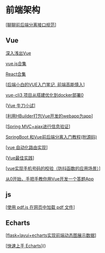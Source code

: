 # 前端架构
[[聊聊前后端分离接口规范](https://www.cnblogs.com/qwlscn/p/11495402.html)]

## Vue

[深入浅出Vue](https://www.cnblogs.com/By-ruoyu/category/1378905.html)

[vue.js合集](https://www.cnblogs.com/danvic712/p/9549100.html)

[React合集](https://www.cnblogs.com/strick/category/1455720.html)

[[后端小白的VUE入门笔记, 前端高能慎入](https://www.cnblogs.com/ZhuChangwu/p/11303521.html)]

[vue-cli3 项目从搭建优化到docker部署0](https://blog.csdn.net/QQ729533020/article/details/99713936?utm_source=app)

[[Vue 牛刀小试\]](https://www.cnblogs.com/danvic712/category/1288257.html)

[[利用HBuilder打包Vue开发的webapp为app](https://www.cnblogs.com/dengyao-blogs/p/11532133.html)]

[[Spring MVC+ajax进行信息验证](https://www.cnblogs.com/by-my-blog/p/11531140.html)]

[SpringBoot 和Vue前后端分离入门教程(附源码)](https://www.javazhiyin.com/40872.html)

[[vue 自动化路由实现](https://www.cnblogs.com/mianbaodaxia/p/11452123.html)]

[[Vue最佳实践](https://www.cnblogs.com/jofun/p/11454373.html)]

[[vue实现手机号码的校验（防抖函数的应用场景）](https://www.cnblogs.com/dengyao-blogs/p/11453756.html)]

[从0开始，手把手教你用Vue开发一个答题App](https://www.cnblogs.com/songboriceboy/p/13265777.html)

## js
[[使用 pdf.js 在网页中加载 pdf 文件](https://www.cnblogs.com/SavionZhang/p/11757849.html)]

## Echarts
[[flask+layui+echarts实现前端动态图展示数据](https://www.cnblogs.com/huxiansheng/p/11611178.html)]

[[快速上手 Echarts](https://www.cnblogs.com/stormlong/p/10923747.html)]()

